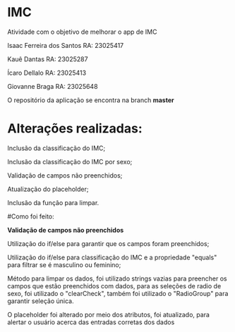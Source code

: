 # IMC
Atividade com o objetivo de melhorar  o app de IMC

Isaac Ferreira dos Santos RA: 23025417

Kauê Dantas RA: 23025287

Ícaro Dellalo RA: 23025413

Giovanne Braga RA: 23025648

O repositório da aplicação se encontra na branch **master**

# Alterações realizadas:

Inclusão da classificação do IMC;

Inclusão da classificação do IMC por sexo;

Validação de campos não preenchidos;

Atualização do placeholder;

Inclusão da função para limpar.

#Como foi feito:

**Validação de campos não preenchidos**

Utilização do if/else para garantir que os campos foram preenchidos;

Utilização do if/else para classificação do IMC e a propriedade "equals" para filtrar se é masculino ou feminino;

Método para limpar os dados, foi utilizado strings vazias para preencher os campos que estão preenchidos com dados, para as seleções de radio de sexo, foi utilizado o "clearCheck", também foi utilizado o "RadioGroup" para garantir seleção única.

O placeholder foi alterado por meio dos atributos, foi atualizado, para alertar o usuário acerca das entradas corretas dos dados




